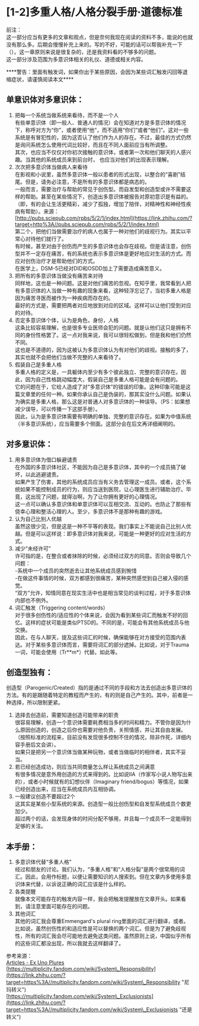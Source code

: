 # [1-2]多重人格/人格分裂手册·道德标准

前注：  
这一部分应当有更多的文章和观点，但是奈何我现在阅读的资料不多，能说的也就没有那么多。后期会慢慢补充上来的。写的不好，可能的话可以帮我补充一下（）。这一章原则来说是很复杂的，还是我资料看的不够多的问题。  
这一部分涉及范围为多意识体相关的礼仪、道德或相关内容。
 
\*\*\*\*警告：里面有触发词，如果你出于某些原因，会因为某些词汇触发闪回等退缩症状，请谨慎阅读本文\*\*\*\*
 
## 单意识体对多意识体：

1. 把每一个系统当做系统来看待，而不是一个人  
	有些单意识体（即一般人、普通人的情况）会在知道对方是多意识体的情况下，称呼对方为“你”，或者使用“他”，而不适用“你们”或者“他们”。这对一些系统是有冒犯性的，因为这否认了他们作为人的存在。不过，最佳的方式仍然是询问系统怎么使用代词比较好，而且在不同人面前应当有所调整。  
	其次，也应当不仅仅对你初次接触的意识体，或者第一次和他们聊天的人感兴趣。当其他的系统成员来到前台时， 也应当对他们的出现表示理解。
2. 次次把多意识体当做病人来看待  
	在影视和小说里，虽然多意识体一般以患者的形式出现，以整合的“喜剧”结尾。但是，请务必注意，不是所有的多意识体都是病态的。  
	一般而言，需要治疗与帮助的常见于创伤型。而自发型和创造型或许不需要这样的帮助。甚至在某些情况下，创造出多意识体被报告对原初意识是有益的。（即，有的会让生活更精彩，减少了孤独，增加了陪伴，对精神性和神经性疾病有帮助）。来源：  
	[http://pubs.sciepub.com/rpbs/5/2/1/index.html](https://link.zhihu.com/?target=http%3A//pubs.sciepub.com/rpbs/5/2/1/index.html)  
	第二个，把他们当做需要治疗的病人也属于一种对他们的歧视行为。其实以平常心对待他们就行了。  
	有时候，甚至对由于创伤而产生的多意识体也会存在歧视。但是请注意，创伤型并不一定存在痛苦，有的系统也表示多意识体是更好地应对生活的方式。而应对创伤治疗才是帮助他们的方式。  
	在医学上，DSM-5已经对DID和OSDD加上了需要造成痛苦意义。
3. 把所有的多意识体当做没有痛苦来对待  
	同样地，这也是一种问题。这是对他们痛苦的忽视。在知乎里，我常看到人把有多意识体的人当做一种有趣的现象来看，这种轻浮忘记了，当初多重人格是因为痛苦寻医而被作为一种疾病而存在的。  
	最好的方式是，需要把两者对应地放到对应的区域。这样可以让他们受到对应的对待。
4. 否定多意识体个体，认为是角色，身份，人格  
	这条比较容易理解，也是很多专业医师会犯的问题。就是认他们这只是拥有不同的身份性格罢了。这一点对我来说，我可以很轻松做到，但是我和他们仍然不同。  
	这也是不道德的，因为这被认为多意识体认为有对他们的歧视。接触的多了，其实也就不会把他们当做不完整的人来看待了。
5. 假装自己是多重人格  
	多重人格的定义是，一具躯体内至少有多个彼此独立、完整的意识存在。因此，因为自己性格跳动幅度大，假装自己是多重人格可能是会有问题的。  
	它的问题在于，它给人造成了对“多意识体”的错误的印象。这种印象可能是这篇文章里的任何一种。如果你承认自己是伪装的，那其实没什么问题。如果认为确实是多重人格，那么这是对普通人对多意识体的一种误导。（PS：如果想减少误导，可以传播一下这部手册）。  
	因此，认为是多意识体需要有明确的单独、完整的意识存在。如果为中值系统（半多意识系统），应当需要多个侧面。这部分会在后文再详细阐明的。

## 对多意识体：

1. 用多意识体为借口躲避谴责  
	在外国的多意识体社区，不能因为自己是多意识体，其中的一个成员搞了破坏，以此逃避谴责。  
	如果产生了伤害，其他的系统成员应当有义务去管理这一成员。或者，这个系统如果不能控制成员的行为，则应当送到医院，让心理医生进行辅助治疗。毕竟，这出现了问题，就得治啊，为了让你拥有更好的心理情况。  
	这一点可以确认多意识体和单意识体可以互相交流、互动的。也防止了那些有侥幸心理和整活心理的人。至少，多意识体不是那种有趣的游戏。
2. 认为自己比别人优越  
	虽然这很少见，但是这是一种不平等的表现。我们事实上不能说自己比别人优越。但是可以这样说：即多意识体对我来说，可能是一种更好的应对生活的方式。
3. 减少“未经许可”  
	许可指的是，在整合或者抹除的时候，必须经过双方的同意。否则会导致几个问题：  
	-系统中一个成员的突然逝去让其他系统成员感到惋惜  
	-在做这件事情的时候，双方都感到很痛苦，某种突然感觉到自己被入侵的感觉。  
	“双方”允许，知情同意在现实生活中也是相当常见的谈判过程，对于多意识体内部也不例外。
4. 词汇触发（Triggering content/words）  
	对于很多创伤性的/适应性的个体来说，会因为看到某些词汇而触发不好的回忆。这样的症状可能是类似PTSD的。不同的是，可能会有其他系统成员与他交换。  
	因此，在与人聊天，提及这些词汇的时候，确保能够在对方接受的范围内表达。对于某些多意识体而言，需要将词汇的部分遮掉。比如说，对于Trauma一词，可能会使用（Tr**m*）代替。如此等。

## 创造型独有：

创造型（Parogenic/Created）指的是通过不同的手段和方法去创造出多意识体的方法。有的是跟随着特定的教程而产生的，有的则是自己产生的。其中，前者是一种选择，所以限制更紧。

1. 选择去创造前，需要知道创造可能带来的职责  
	很容易理解，创造一个意识体需要耗费相当多的时间和精力。不管你是因为什么原因创造的，创造之后你也需要对他负责，关照情感，并让其自由发展。（按照标准的流程来，目前没有发现很多控制不住的情况，除非作死，详细内容手册后文会讲）。  
	如果只是把另一个意识体当做某种玩物，或者当做临时的相伴者，其实不妥当。
2. 若已经创造成功，则应当共同商量怎么样让系统成员之间满意  
	有很多情况是意外用创造的方式来得到的。比如说IIA（作家写小说人物写出来的），或者小时候就有的幻想伙伴（Imaginary friend/bogus）等情况，如果已经创造出来，应当在系统成员内互相协调。
3. 一般建议创造不要超过2个  
	这其实是某些小型系统的来源。创造型一般比创伤型和自发型系统成员个数更加少。  
	超过两个的话，会发现身体的时间分配不够用，并且每一个成员不一定能得到足够的关注。

## 本手册：

1. 多意识体代替“多重人格”  
	经过和朋友的讨论。我们认为，“多重人格”和“人格分裂”是两个很常用的词汇。因此，会用作标题，以便让需要知识的人搜索到。但在文章内多使用多意识体来代替，以诉说正确的词汇应该是什么样的。
2. 各类提醒  
	就像本文可能存在的触发内容一样，我会把触发提醒放在文章开头。如果看到，请注意里面可能存在的问题。
3. 其他词汇  
	其他的词汇我会尊重Emmengard's plural ring里面的词汇进行翻译，或者。比如说，虽然创伤性的和适应性是可以替换的两个词汇。但是为了避免歧视性，所有的词汇我会尽可能地去避免这类问题。虽然原则上说，中国似乎所有的这些词汇都没出现，所以我就去这样翻译了。

参考来源：  
[Articles - Ex Uno Plures](https://link.zhihu.com/?target=https%3A//www.exunoplures.org/main/articles/)  
[https://multiplicity.fandom.com/wiki/System\_Responsibility](https://link.zhihu.com/?target=https%3A//multiplicity.fandom.com/wiki/System\_Responsibility "尼玛转义")  
[https://multiplicity.fandom.com/wiki/System\_Exclusionists](https://link.zhihu.com/?target=https%3A//multiplicity.fandom.com/wiki/System\_Exclusionists "还是转义")
